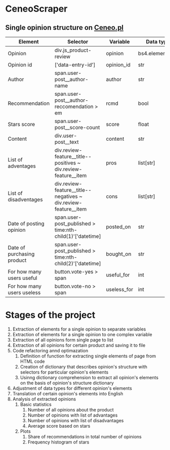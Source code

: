 # CeneoScraper

## Single opinion structure on [Ceneo.pl](https://www.ceneo.pl/)

|Element|Selector|Variable|Data type|
|-------|--------|--------|---------|
|Opinion|div.js_product-review|opinion|bs4.element.Tag|
|Opinion id|\['data-entry-id'\]|opinion_id|str|
|Author|span.user-post__author-name|author|str|
|Recommendation|span.user-post__author-reccomendation > em|rcmd|bool|
|Stars score|span.user-post__score-count|score|float|
|Content|div.user-post__text|content|str|
|List of adventages|div.review-feature__title--positives ~ div.review-feature__item|pros|list\[str\]|
|List of disadventages|div.review-feature__title--negatives ~ div.review-feature__item|cons|list\[str\]|
|Date of posting opinion|span.user-post_published > time:nth-child(1)'\['datetime\]|posted_on|str|
|Date of purchasing product|span.user-post_published > time:nth-child(2)'\['datetime\]|bought_on|str|
|For how many users useful|button.vote-yes > span|useful_for|int|
|For how many users useless|button.vote-no > span|useless_for|int|

# Stages of the project

1) Extraction of elements for a single opinion to separate variables
2) Extraction of elements for a single opinion to one complex variable
3) Extraction of all opinions form single page to list
4) Extraction of all opinions for certain product and saving it to file
5) Code refactoring annd optimazation
    1) Definition of function for extracting single elements of page from HTML code
    2) Creation of dictionary that describes opinion's structure with selectors for particular opinion's elements
    3) Usinng dictionary comprehension to extract all opinion's elements on the basis of opinion's structure dictionary
6) Adjustment of data types for different opinion's elements
7) Translation of certain opinion's elements into English
8) Analysis of extracted opinions
    1) Basic statistics
        1) Number of all opinions about the product
        2) Number of opinions with list of advantages
        3) Number of opinions with list of disadvantages
        4) Average score based on stars
    2) Plots
        1) Share of recommendations in total number of opinions
        2) Frequency histogram of stars